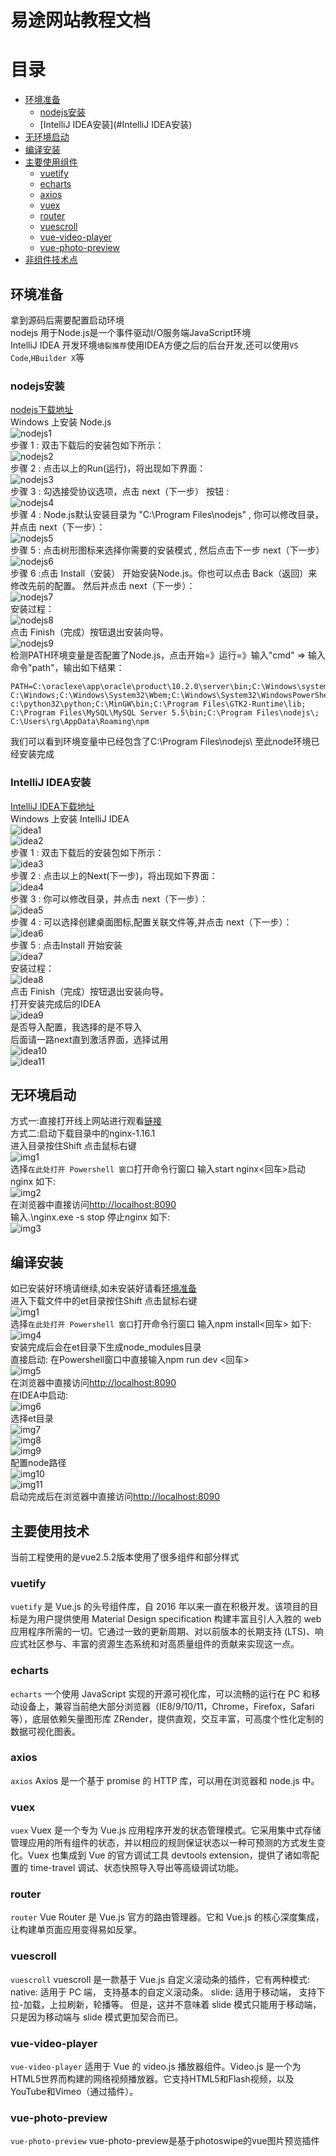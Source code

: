 易途网站教程文档
===


# 目录

* [环境准备](#环境准备)
	* [nodejs安装](#nodejs安装)
	* [IntelliJ IDEA安装](#IntelliJ IDEA安装)
* [无环境启动](#无环境启动)
* [编译安装](#编译安装)
* [主要使用组件](#主要使用组件)
	* [vuetify](#vuetify)
	* [echarts](#echarts)
	* [axios](#axios)
	* [vuex](#vuex)
	* [router](#router)
	* [vuescroll](#vuescroll)
	* [vue-video-player](#vue-video-player)
	* [vue-photo-preview](#vue-photo-preview)
* [非组件技术点](#非组件技术点)
	
## 环境准备
拿到源码后需要配置启动环境<br>
nodejs 用于Node.js是一个事件驱动I/O服务端JavaScript环境<br>
IntelliJ IDEA 开发环境`墙裂推荐`使用IDEA方便之后的后台开发,还可以使用`VS Code`,`HBuilder X`等
### nodejs安装
[nodejs下载地址](http://nodejs.cn/download/)<br>
Windows 上安装 Node.js<br>
![nodejs1](./img/nodejs1.jpg)<br>
步骤 1 : 双击下载后的安装包如下所示：<br>
![nodejs2](./img/nodejs2.png)<br>
步骤 2 : 点击以上的Run(运行)，将出现如下界面：<br>
![nodejs3](./img/nodejs3.png)<br>
步骤 3 : 勾选接受协议选项，点击 next（下一步） 按钮 :<br>
![nodejs4](./img/nodejs4.png)<br>
步骤 4 : Node.js默认安装目录为 "C:\Program Files\nodejs\" , 你可以修改目录，并点击 next（下一步）：<br>
![nodejs5](./img/nodejs5.png)<br>
步骤 5 : 点击树形图标来选择你需要的安装模式 , 然后点击下一步 next（下一步）<br>
![nodejs6](./img/nodejs6.png)<br>
步骤 6 :点击 Install（安装） 开始安装Node.js。你也可以点击 Back（返回）来修改先前的配置。 然后并点击 next（下一步）：<br>
![nodejs7](./img/nodejs7.png)<br>
安装过程：<br>
![nodejs8](./img/nodejs8.png)<br>
点击 Finish（完成）按钮退出安装向导。<br>
![nodejs9](./img/nodejs9.png)<br>
检测PATH环境变量是否配置了Node.js，点击开始=》运行=》输入"cmd" => 输入命令"path"，输出如下结果：
```
PATH=C:\oraclexe\app\oracle\product\10.2.0\server\bin;C:\Windows\system32;
C:\Windows;C:\Windows\System32\Wbem;C:\Windows\System32\WindowsPowerShell\v1.0\;
c:\python32\python;C:\MinGW\bin;C:\Program Files\GTK2-Runtime\lib;
C:\Program Files\MySQL\MySQL Server 5.5\bin;C:\Program Files\nodejs\;
C:\Users\rg\AppData\Roaming\npm
```
我们可以看到环境变量中已经包含了C:\Program Files\nodejs\ 至此node环境已经安装完成
### IntelliJ IDEA安装
[IntelliJ IDEA下载地址](https://www.jetbrains.com/idea/download/#section=windows)<br>
Windows 上安装 IntelliJ IDEA<br>
![idea1](./img/idea1.jpg)<br>
![idea2](./img/idea2.jpg)<br>
步骤 1 : 双击下载后的安装包如下所示：<br>
![idea3](./img/idea3.jpg)<br>
步骤 2 : 点击以上的Next(下一步)，将出现如下界面：<br>
![idea4](./img/idea4.jpg)<br>
步骤 3 : 你可以修改目录，并点击 next（下一步）：<br>
![idea5](./img/idea5.jpg)<br>
步骤 4 : 可以选择创建桌面图标,配置关联文件等,并点击 next（下一步）：<br>
![idea6](./img/idea6.jpg)<br>
步骤 5 : 点击Install 开始安装<br>
![idea7](./img/idea7.png)<br>
安装过程：<br>
![idea8](./img/idea8.png)<br>
点击 Finish（完成）按钮退出安装向导。<br>
打开安装完成后的IDEA<br>
![idea9](./img/idea9.png)<br>
是否导入配置，我选择的是不导入<br>
后面请一路next直到激活界面，选择试用<br>
![idea10](./img/idea10.PNG)<br>
![idea11](./img/idea11.PNG)<br>
## 无环境启动
方式一:直接打开线上网站进行观看[链接](http://vue.etoak.com/)<br>
方式二:启动下载目录中的nginx-1.16.1<br>
进入目录按住Shift 点击鼠标右键<br>
![img1](./img/img1.png)<br>
选择`在此处打开 Powershell 窗口`打开命令行窗口 输入start nginx<回车>启动nginx 如下:<br>
![img2](./img/img2.jpg)<br>
在浏览器中直接访问[http://localhost:8090](http://localhost:8090)<br>
输入.\nginx.exe -s stop 停止nginx 如下:<br>
![img3](./img/img3.jpg)<br>
## 编译安装
如已安装好环境请继续,如未安装好请看[环境准备](#环境准备)<br>
进入下载文件中的et目录按住Shift 点击鼠标右键<br>
![img1](./img/img1.png)<br>
选择`在此处打开 Powershell 窗口`打开命令行窗口 输入npm install<回车> 如下:<br>
![img4](./img/img4.png)<br>
安装完成后会在et目录下生成node_modules目录<br>
直接启动: 在Powershell窗口中直接输入npm run dev <回车> <br>
![img5](./img/img5.png)<br>
在浏览器中直接访问[http://localhost:8090](http://localhost:8090)<br>
在IDEA中启动:<br>
![img6](./img/img6.jpg)<br>
选择et目录<br>
![img7](./img/img7.jpg)<br>
![img8](./img/img8.jpg)<br>
![img9](./img/img9.jpg)<br>
配置node路径<br>
![img10](./img/img10.jpg)<br>
![img11](./img/img11.jpg)<br>
启动完成后在浏览器中直接访问[http://localhost:8090](http://localhost:8090)<br>
## 主要使用技术
当前工程使用的是vue2.5.2版本使用了很多组件和部分样式<br>
### vuetify
`vuetify` 是 Vue.js 的头号组件库，自 2016 年以来一直在积极开发。该项目的目标是为用户提供使用 Material Design specification 构建丰富且引人入胜的 web 应用程序所需的一切。它通过一致的更新周期、对以前版本的长期支持 (LTS)、响应式社区参与、丰富的资源生态系统和对高质量组件的贡献来实现这一点。<br>
### echarts
`echarts` 一个使用 JavaScript 实现的开源可视化库，可以流畅的运行在 PC 和移动设备上，兼容当前绝大部分浏览器（IE8/9/10/11，Chrome，Firefox，Safari等），底层依赖矢量图形库 ZRender，提供直观，交互丰富，可高度个性化定制的数据可视化图表。<br>
### axios
`axios` Axios 是一个基于 promise 的 HTTP 库，可以用在浏览器和 node.js 中。<br>
### vuex
`vuex` Vuex 是一个专为 Vue.js 应用程序开发的状态管理模式。它采用集中式存储管理应用的所有组件的状态，并以相应的规则保证状态以一种可预测的方式发生变化。Vuex 也集成到 Vue 的官方调试工具 devtools extension，提供了诸如零配置的 time-travel 调试、状态快照导入导出等高级调试功能。<br>
### router
`router` Vue Router 是 Vue.js 官方的路由管理器。它和 Vue.js 的核心深度集成，让构建单页面应用变得易如反掌。<br>
### vuescroll
`vuescroll` vuescroll 是一款基于 Vue.js 自定义滚动条的插件，它有两种模式:<br>
	native: 适用于 PC 端， 支持基本的自定义滚动条。
	slide: 适用于移动端， 支持下拉-加载，上拉刷新，轮播等。
但是，这并不意味着 slide 模式只能用于移动端，只是因为移动端与 slide 模式更加契合而已。<br>
### vue-video-player
`vue-video-player` 适用于 Vue 的 video.js 播放器组件。Video.js 是一个为HTML5世界而构建的网络视频播放器。它支持HTML5和Flash视频，以及YouTube和Vimeo（通过插件）。<br>
### vue-photo-preview
`vue-photo-preview` vue-photo-preview是基于photoswipe的vue图片预览插件